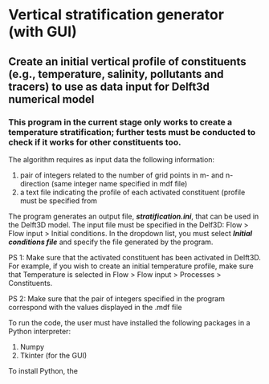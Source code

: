  
# Vertical stratification generator (with GUI) 

  

## Create an initial vertical profile of constituents (e.g., temperature, salinity, pollutants and tracers) to use as data input for Delft3d numerical model  

### This program in the current stage only works to create a temperature stratification; further tests must be conducted to check if it works for other constituents too. 

The algorithm requires as input data the following information:  

1) pair of integers related to the number of grid points in m- and n- direction (same integer name specified in mdf file)  
2) a text file indicating the profile of each activated constituent (profile must be specified from  

The program generates an output file, ***stratification.ini***, that can be used in the Delft3D model. 
The input file must be specified in the Delf3D: Flow > Flow input > Initial conditions. In the dropdown list, you must select ***Initial conditions file*** and specify the file generated by the program.  

PS 1: Make sure that the activated constituent has been activated in Delft3D. For example, if you wish to create an initial temperature profile, make sure that Temperature is selected in Flow > Flow input > Processes > Constituents.  

PS 2: Make sure that the pair of integers specified in the program correspond with the values displayed in the .mdf file   

To run the code, the user must have installed the following packages in a Python interpreter: 
1) Numpy
2) Tkinter (for the GUI)

To install Python, the 

